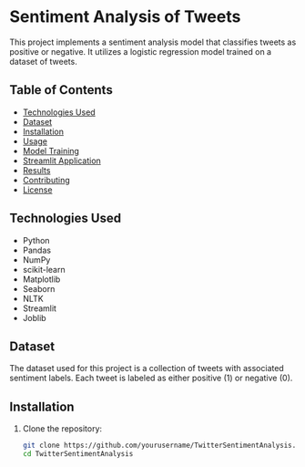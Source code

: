 # Sentiment Analysis of Tweets

This project implements a sentiment analysis model that classifies tweets as positive or negative. It utilizes a logistic regression model trained on a dataset of tweets.

## Table of Contents

- [Technologies Used](#technologies-used)
- [Dataset](#dataset)
- [Installation](#installation)
- [Usage](#usage)
- [Model Training](#model-training)
- [Streamlit Application](#streamlit-application)
- [Results](#results)
- [Contributing](#contributing)
- [License](#license)

## Technologies Used

- Python
- Pandas
- NumPy
- scikit-learn
- Matplotlib
- Seaborn
- NLTK
- Streamlit
- Joblib

## Dataset

The dataset used for this project is a collection of tweets with associated sentiment labels. Each tweet is labeled as either positive (1) or negative (0).

## Installation

1. Clone the repository:
   ```bash
   git clone https://github.com/yourusername/TwitterSentimentAnalysis.git
   cd TwitterSentimentAnalysis
